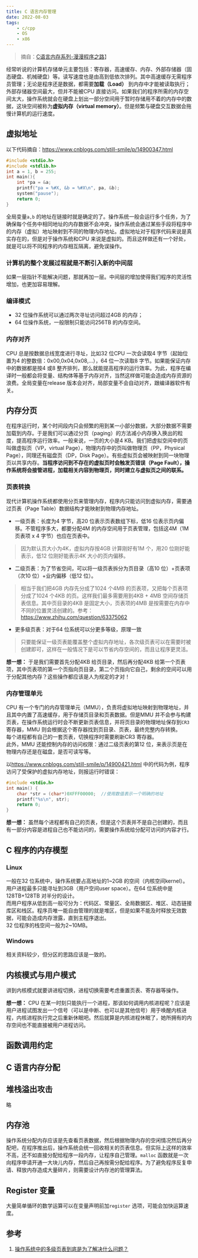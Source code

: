 ```yaml
---
title: C 语言内存管理  
date: 2022-08-03  
tags:   
    - c/cpp  
    - OS
    - x86  
---  
```



> 摘自：[C语言内存系列-漫漫程序之路](https://www.cnblogs.com/still-smile/p/14900288.html)】  

经常听说的计算机存储单元主要包括：寄存器，高速缓存、内存、外部存储器（固态硬盘、机械硬盘）等。读写速度也是由高到低依次排列。其中高速缓存无需程序员管理；无论是程序还是数据，都需要**加载（Load）** 到内存中才能被读取执行；外部存储器空间最大，但并不能被CPU 直接访问。如果我们的程序所需的内存空间太大，操作系统就会在硬盘上划出一部分空间用于暂时存储用不着的内存中的数据，这块空间被称为**虚拟内存（virtual memory）**。但是频繁与硬盘交互数据会拖慢计算机的运行速度。
<!-- more -->
## 虚拟地址    
以下代码摘自：<https://www.cnblogs.com/still-smile/p/14900347.html>
```c
#include <stdio.h>
#include <stdlib.h>
int a = 1, b = 255;
int main(){
    int *pa = &a;
    printf("pa = %#X, &b = %#X\n", pa, &b);
    system("pause");
    return 0;
}
```

全局变量`a,b` 的地址在链接时就是确定的了。操作系统一般会运行多个任务，为了确保每个任务中相同地址的内存数据不会冲突，操作系统会通过某些手段将程序中的内存（虚拟）地址映射到不同的物理内存地址。虚拟地址对于程序代码来说是真实存在的，但是对于操作系统和CPU 来说是虚拟的。而且这样做还有一个好处，就是可以将不同程序的内存相互隔离，避免误操作。  

### 计算机的整个发展过程就是不断引入新的中间层  
如果一层指针不能解决问题，那就再加一层。中间层的增加使得我们程序的灵活性增加，也更加容易理解。  

### 编译模式  
- 32 位操作系统可以通过两次寻址访问超过4GB 的内存；  
- 64 位操作系统，一般限制只能访问256TB 的内存空间。  

### 内存对齐  
CPU 总是按数据总线宽度进行寻址，比如32 位CPU 一次会读取4 字节（起始位置为4 的整数倍：0x00,0x04,0x08,...），64 位一次读取8 字节。如果能保证内存中的数据都是按4 或8 整齐排列，那么就能提高程序的运行效率。为此，程序在编译时一般都会将变量、结构体等基于内存对齐，当然这样做可能会造成内存资源的浪费。全局变量在release 版本会对齐，局部变量不会自动对齐，跟编译器软件有关。


## 内存分页  
在程序运行时，某个时间段内只会频繁的用到某一小部分数据，大部分数据不需要加载到内存。于是我们可以通过分页（paging）的方法减小内存换入换出的粒度，提高程序运行效率。一般来说，一页的大小是4 KB。我们把虚拟空间中的页叫做虚拟页（VP，virtual Page），物理内存中的页叫做物理页（PP，Physical Page），同理还有磁盘页（DP，Disk Page）。有些虚拟页会被映射到同一块物理页以共享内存。**当程序访问到不存在的虚拟页时会触发页错误（Page Fault），操作系统将会接管进程，加载相关内容到物理页，同时建立与虚拟页之间的联系。**    

### 页表转换  
现代计算机操作系统都使用分页来管理内存，程序内只能访问到虚拟内存，需要通过页表（Page Table）数据结构才能映射到物理内存地址。  
- 一级页表：长度为4 字节，高20 位表示页表数组下标，低16 位表示页内偏移。不管程序多大，都要分配4M 的内存空间用于页表管理，包括这4M（1M 页表项 x 4 字节）也应在页表中。  
> 因为默认页大小为4K，虚拟内存按4GB 计算刚好有1M 个，用20 位刚好能表示，低12 位刚好能表示4K 大小的页内偏移。  

- 二级页表：为了节省空间，可以将一级页表拆分为页目录（高10 位）+页表项（次10 位）+业内偏移（低12 位）。   
> 相当于我们把4GB 内存先分成了1024 个4MB 的页表项，又把每个页表项分成了1024 个4KB 的页。这样我们最多需要用到4KB + 4MB 空间存储页表信息。其中页目录的4KB 是固定大小，页表项的4MB 是按需要在内存中不同的位置灵活创建的。参考：<https://www.zhihu.com/question/63375062>  

- 更多级页表：对于64 位系统可以分更多等级，原理一致  

> 只要能保证一级页表能覆盖整个虚拟内存地址，各次级页表可以在需要时被创建即可，这样在一般情况下是可以节省内存空间的，而且让程序更灵活。    
> 
**想一想：** 于是我们需要首先分配4KB 给页目录，然后再分配4KB 给第一个页表项，其中页表项的第一个页指向页目录，第二个页指向它自己，剩余的空间可以用于分配其他内存？这些操作都应该是人为规定的才对！  

### 内存管理单元  
CPU 有一个专门的内存管理单元（MMU），负责将虚拟地址映射到物理地址，并且其中内置了高速缓存，用于存储页目录和页表数据。但是MMU 并不会参与构建页表，在操作系统运行时会不断更新页表信息，并将页目录的物理地址保存到`CR3` 寄存器，MMU 则会根据这个寄存器找到页目录、页表，最终完整内存转换。    
每个进程都有自己的一套页表，切换程序时需要刷新CR3 寄存器。   
此外，MMU 还能控制内存的访问权限：通过二级页表的第12 位，来表示页是在物理内存还是在磁盘，是否可读写等。  

以<https://www.cnblogs.com/still-smile/p/14900421.html> 中的代码为例，程序访问了受保护的虚拟内存地址，则报运行时错误：
```c  
#include <stdio.h>
int main() {
    char *str = (char*)0XFFF00000;  //使用数值表示一个明确的地址
    printf("%s\n", str);
    return 0;
}
```

**想一想：** 虽然每个进程都有自己的页表，但是这个页表并不是自己创建的，而且有一部分内容是进程自己也不能访问的，需要操作系统给分配可访问的内容才行。  

## C 程序的内存模型    

### Linux  
一般在32 位系统中，操作系统要占高地址的1~2GB 的空间（内核空间kernel）。用户进程最多只能寻址到3GB（用户空间user space）。在64 位系统中是128TB+128TB 对半分的设计。  
而用户程序从低到高一般可分为：代码区、常量区、全局数据区、堆区、动态链接库区和栈区。程序员唯一能自由管理的就是堆区，但是如果不能及时释放无效数据，可能会造成内存泄露，直到主程序退出。  
32 位程序的栈空间一般为2~10MB。  

### Windows 
相关资料较少，但分区的思路应该是一致的。

## 内核模式与用户模式  

讲到内核模式就要讲进程切换，进程切换需要考虑重置页表、寄存器等操作。  

**想一想：** CPU 在某一时刻只能执行一个进程，那该如何调用内核进程呢？应该是用户进程试图发出一个信号（可以是中断、也可以是其他信号）用于唤醒内核进程，内核进程执行完之后重新休眠吧。然后就算是内核进程休眠了，她所拥有的内存空间也不能直接被用户进程访问。  

## 函数调用约定  
## C 语言内存分配  
## 堆栈溢出攻击
略  

## 内存池  
操作系统分配内存应该是先查看页表数据，然后根据物理内存的空闲情况然后再分配吧，在程序推出后，操作系统会统一回收相关的页表信息。但实际上这样的效率不高，还不如直接分配给程序一段内存，让程序自己管理。`malloc` 函数就是一次向程序申请开通一大块儿内存，然后自己再按需分配给程序。为了避免程序反复申请、释放内存造成大量碎片，则需要设计内存池的管理算法。  

## Register 变量  
大量简单循环的数学运算可以在变量声明前加`register` 选项，可能会加快运算速度。  




## 参考  
1. [操作系统中的多级页表到底是为了解决什么问题？](https://www.zhihu.com/question/63375062)

